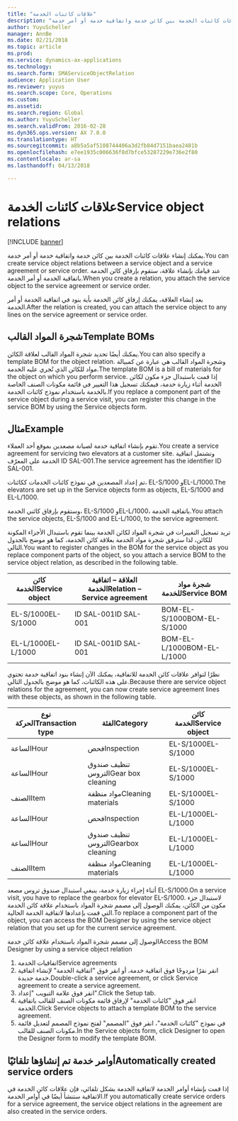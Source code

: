 ```yaml
---
title: "علاقات كائنات الخدمة"
description: "يمكنك إنشاء علاقات كائنات الخدمة بين كائن خدمة واتفاقية خدمة أو أمر خدمة."
author: YuyuScheller
manager: AnnBe
ms.date: 02/21/2018
ms.topic: article
ms.prod: 
ms.service: dynamics-ax-applications
ms.technology: 
ms.search.form: SMAServiceObjectRelation
audience: Application User
ms.reviewer: yuyus
ms.search.scope: Core, Operations
ms.custom: 
ms.assetid: 
ms.search.region: Global
ms.author: YuyuScheller
ms.search.validFrom: 2016-02-28
ms.dyn365.ops.version: AX 7.0.0
ms.translationtype: HT
ms.sourcegitcommit: a8b5a5af5108744406a3d2fb84d7151baea2481b
ms.openlocfilehash: e7ee1935c006636f8d7bfce53287229e736e2f80
ms.contentlocale: ar-sa
ms.lasthandoff: 04/13/2018

---
```


# <a name="service-object-relations"></a><span data-ttu-id="65480-103">علاقات كائنات الخدمة</span><span class="sxs-lookup"><span data-stu-id="65480-103">Service object relations</span></span> 

[!INCLUDE [banner](../includes/banner.md)]

<span data-ttu-id="65480-104">يمكنك إنشاء علاقات كائنات الخدمة بين كائن خدمة واتفاقية خدمة أو أمر خدمة.</span><span class="sxs-lookup"><span data-stu-id="65480-104">You can create service object relations between a service object and a service agreement or service order.</span></span> <span data-ttu-id="65480-105">عند قيامك بإنشاء علاقة، ستقوم بإرفاق كائن الخدمة باتفاقية الخدمة أو أمر الخدمة.</span><span class="sxs-lookup"><span data-stu-id="65480-105">When you create a relation, you attach the service object to the service agreement or service order.</span></span>

<span data-ttu-id="65480-106">بعد إنشاء العلاقة، يمكنك إرفاق كائن الخدمة بأية بنود في اتفاقية الخدمة أو أمر الخدمة.</span><span class="sxs-lookup"><span data-stu-id="65480-106">After the relation is created, you can attach the service object to any lines on the service agreement or service order.</span></span>

## <a name="template-boms"></a><span data-ttu-id="65480-107">شجرة المواد القالب</span><span class="sxs-lookup"><span data-stu-id="65480-107">Template BOMs</span></span>

<span data-ttu-id="65480-108">يمكنك أيضًا تحديد شجرة المواد القالب لعلاقة الكائن.</span><span class="sxs-lookup"><span data-stu-id="65480-108">You can also specify a template BOM for the object relation.</span></span> <span data-ttu-id="65480-109">وشجرة المواد القالب هي عبارة عن كمبيالة مواد للكائن الذي تُجري عليه الخدمة.</span><span class="sxs-lookup"><span data-stu-id="65480-109">The template BOM is a bill of materials for the object on which you perform service.</span></span> <span data-ttu-id="65480-110">إذا قمت باستبدال جزء مكون لكائن الخدمة أثناء زيارة خدمة، فيمكنك تسجيل هذا التغيير في قائمة مكونات الصنف الخاصة بالخدمة باستخدام نموذج كائنات الخدمة.</span><span class="sxs-lookup"><span data-stu-id="65480-110">If you replace a component part of the service object during a service visit, you can register this change in the service BOM by using the Service objects form.</span></span>

## <a name="example"></a><span data-ttu-id="65480-111">مثال</span><span class="sxs-lookup"><span data-stu-id="65480-111">Example</span></span>

<span data-ttu-id="65480-112">تقوم بإنشاء اتفاقية خدمة لصيانة مصعدين بموقع أحد العملاء.</span><span class="sxs-lookup"><span data-stu-id="65480-112">You create a service agreement for servicing two elevators at a customer site.</span></span>
<span data-ttu-id="65480-113">وتشتمل اتفاقية الخدمة على المعرّف ID SAL-001.</span><span class="sxs-lookup"><span data-stu-id="65480-113">The service agreement has the identifier ID SAL-001.</span></span>

<span data-ttu-id="65480-114">تم إعداد المصعدين في نموذج كائنات الخدمات ككائنات، EL-S/1000 وEL-L/1000.</span><span class="sxs-lookup"><span data-stu-id="65480-114">The elevators are set up in the Service objects form as objects, EL-S/1000 and EL-L/1000.</span></span>

<span data-ttu-id="65480-115">وستقوم بإرفاق كائني الخدمة، EL-S/1000 وEL-L/1000، باتفاقية الخدمة.</span><span class="sxs-lookup"><span data-stu-id="65480-115">You attach the service objects, EL-S/1000 and EL-L/1000, to the service agreement.</span></span>

<span data-ttu-id="65480-116">تريد تسجيل التغييرات في شجرة المواد لكائن الخدمة بينما تقوم باستبدال الأجزاء المكونة للكائن، لذا سترفق شجرة مواد الخدمة بعلاقة كائن الخدمة، كما هو موضح بالجدول التالي.</span><span class="sxs-lookup"><span data-stu-id="65480-116">You want to register changes in the BOM for the service object as you replace component parts of the object, so you attach a service BOM to the service object relation, as described in the following table.</span></span>

| <span data-ttu-id="65480-117">كائن الخدمة</span><span class="sxs-lookup"><span data-stu-id="65480-117">Service object</span></span> | <span data-ttu-id="65480-118">العلاقة – اتفاقية الخدمة</span><span class="sxs-lookup"><span data-stu-id="65480-118">Relation – Service agreement</span></span> | <span data-ttu-id="65480-119">شجرة مواد للخدمة</span><span class="sxs-lookup"><span data-stu-id="65480-119">Service BOM</span></span>   |
|----------------|------------------------------|---------------|
| <span data-ttu-id="65480-120">EL-S/1000</span><span class="sxs-lookup"><span data-stu-id="65480-120">EL-S/1000</span></span>      | <span data-ttu-id="65480-121">ID SAL-001</span><span class="sxs-lookup"><span data-stu-id="65480-121">ID SAL-001</span></span>                   | <span data-ttu-id="65480-122">BOM-EL-S/1000</span><span class="sxs-lookup"><span data-stu-id="65480-122">BOM-EL-S/1000</span></span> |
| <span data-ttu-id="65480-123">EL-L/1000</span><span class="sxs-lookup"><span data-stu-id="65480-123">EL-L/1000</span></span>      | <span data-ttu-id="65480-124">ID SAL-001</span><span class="sxs-lookup"><span data-stu-id="65480-124">ID SAL-001</span></span>                   | <span data-ttu-id="65480-125">BOM-EL-L/1000</span><span class="sxs-lookup"><span data-stu-id="65480-125">BOM-EL-L/1000</span></span> |

<span data-ttu-id="65480-126">نظرًا لتوافر علاقات كائن الخدمة للاتفاقية، يمكنك الآن إنشاء بنود اتفاقية خدمة تحتوي على هذه الكائنات، كما هو موضح بالجدول التالي.</span><span class="sxs-lookup"><span data-stu-id="65480-126">Because there are service object relations for the agreement, you can now create service agreement lines with these objects, as shown in the following table.</span></span>

| <span data-ttu-id="65480-127">نوع الحركة</span><span class="sxs-lookup"><span data-stu-id="65480-127">Transaction type</span></span> | <span data-ttu-id="65480-128">الفئة</span><span class="sxs-lookup"><span data-stu-id="65480-128">Category</span></span>           | <span data-ttu-id="65480-129">كائن الخدمة</span><span class="sxs-lookup"><span data-stu-id="65480-129">Service object</span></span> |
|------------------|--------------------|----------------|
| <span data-ttu-id="65480-130">الساعة</span><span class="sxs-lookup"><span data-stu-id="65480-130">Hour</span></span>             | <span data-ttu-id="65480-131">فحص</span><span class="sxs-lookup"><span data-stu-id="65480-131">Inspection</span></span>         | <span data-ttu-id="65480-132">EL-S/1000</span><span class="sxs-lookup"><span data-stu-id="65480-132">EL-S/1000</span></span>      |
| <span data-ttu-id="65480-133">الساعة</span><span class="sxs-lookup"><span data-stu-id="65480-133">Hour</span></span>             | <span data-ttu-id="65480-134">تنظيف صندوق التروس</span><span class="sxs-lookup"><span data-stu-id="65480-134">Gear box cleaning</span></span>  | <span data-ttu-id="65480-135">EL-S/1000</span><span class="sxs-lookup"><span data-stu-id="65480-135">EL-S/1000</span></span>      |
| <span data-ttu-id="65480-136">الصنف</span><span class="sxs-lookup"><span data-stu-id="65480-136">Item</span></span>             | <span data-ttu-id="65480-137">مواد منظفة</span><span class="sxs-lookup"><span data-stu-id="65480-137">Cleaning materials</span></span> | <span data-ttu-id="65480-138">EL-S/1000</span><span class="sxs-lookup"><span data-stu-id="65480-138">EL-S/1000</span></span>      |
| <span data-ttu-id="65480-139">الساعة</span><span class="sxs-lookup"><span data-stu-id="65480-139">Hour</span></span>             | <span data-ttu-id="65480-140">فحص</span><span class="sxs-lookup"><span data-stu-id="65480-140">Inspection</span></span>         | <span data-ttu-id="65480-141">EL-L/1000</span><span class="sxs-lookup"><span data-stu-id="65480-141">EL-L/1000</span></span>      |
| <span data-ttu-id="65480-142">الساعة</span><span class="sxs-lookup"><span data-stu-id="65480-142">Hour</span></span>             | <span data-ttu-id="65480-143">تنظيف صندوق التروس</span><span class="sxs-lookup"><span data-stu-id="65480-143">Gearbox cleaning</span></span>   | <span data-ttu-id="65480-144">EL-L/1000</span><span class="sxs-lookup"><span data-stu-id="65480-144">EL-L/1000</span></span>      |
| <span data-ttu-id="65480-145">الصنف</span><span class="sxs-lookup"><span data-stu-id="65480-145">Item</span></span>             | <span data-ttu-id="65480-146">مواد منظفة</span><span class="sxs-lookup"><span data-stu-id="65480-146">Cleaning materials</span></span> | <span data-ttu-id="65480-147">EL-L/1000</span><span class="sxs-lookup"><span data-stu-id="65480-147">EL-L/1000</span></span>      |

<span data-ttu-id="65480-148">أثناء إجراء زيارة خدمة، ينبغي استبدال صندوق تروس مصعد EL-S/1000.</span><span class="sxs-lookup"><span data-stu-id="65480-148">On a service visit, you have to replace the gearbox for elevator EL-S/1000.</span></span> <span data-ttu-id="65480-149">لاستبدال جزء مكون من الكائن، يمكنك الوصول إلى مصمم شجرة المواد باستخدام علاقة كائن الخدمة التي قمت بإعدادها لاتفاقية الخدمة الحالية.</span><span class="sxs-lookup"><span data-stu-id="65480-149">To replace a component part of the object, you can access the BOM Designer by using the service object relation that you set up for the current service agreement.</span></span>

<span data-ttu-id="65480-150">الوصول إلى مصمم شجرة المواد باستخدام علاقة كائن خدمة</span><span class="sxs-lookup"><span data-stu-id="65480-150">Access the BOM Designer by using a service object relation</span></span>

1. <span data-ttu-id="65480-151">اتفاقيات الخدمة</span><span class="sxs-lookup"><span data-stu-id="65480-151">Service agreements</span></span>
2. <span data-ttu-id="65480-152">انقر نقرًا مزدوجًا فوق اتفاقية خدمة، أو انقر فوق "اتفاقية الخدمة" لإنشاء اتفاقية خدمة جديدة.</span><span class="sxs-lookup"><span data-stu-id="65480-152">Double-click a service agreement, or click Service agreement to create a service agreement.</span></span>
3. <span data-ttu-id="65480-153">انقر فوق علامة التبويب "إعداد".</span><span class="sxs-lookup"><span data-stu-id="65480-153">Click the Setup tab.</span></span>
4. <span data-ttu-id="65480-154">انقر فوق "كائنات الخدمة" لإرفاق قائمة مكونات الصنف للقالب باتفاقية الخدمة.</span><span class="sxs-lookup"><span data-stu-id="65480-154">Click Service objects to attach a template BOM to the service agreement.</span></span>
5. <span data-ttu-id="65480-155">في نموذج "كائنات الخدمة"، انقر فوق "المصمم" لفتح نموذج المصمم لتعديل قائمة مكونات الصنف للقالب.</span><span class="sxs-lookup"><span data-stu-id="65480-155">In the Service objects form, click Designer to open the Designer form to modify the template BOM.</span></span>

## <a name="automatically-created-service-orders"></a><span data-ttu-id="65480-156">أوامر خدمة تم إنشاؤها تلقائيًا</span><span class="sxs-lookup"><span data-stu-id="65480-156">Automatically created service orders</span></span>

<span data-ttu-id="65480-157">إذا قمت بإنشاء أوامر الخدمة لاتفاقية الخدمة بشكل تلقائي، فإن علاقات كائن الخدمة في الاتفاقية ستنشأ أيضًا في أوامر الخدمة.</span><span class="sxs-lookup"><span data-stu-id="65480-157">If you automatically create service orders for a service agreement, the service object relations in the agreement are also created in the service orders.</span></span>


